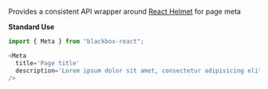 Provides a consistent API wrapper around [React Helmet](https://github.com/nfl/react-helmet) for page meta

**Standard Use**

```javascript static
import { Meta } from "blackbox-react";

<Meta
  title='Page title'
  description='Lorem ipsum dolor sit amet, consectetur adipisicing elit.'
/>
```
